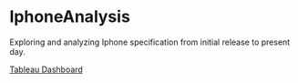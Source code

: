 # IphoneAnalysis

Exploring and analyzing Iphone specification from initial release to present day. 

[Tableau Dashboard](https://public.tableau.com/app/profile/david.pham5201/viz/IphoneAnalysis_16656009151440/Price)
